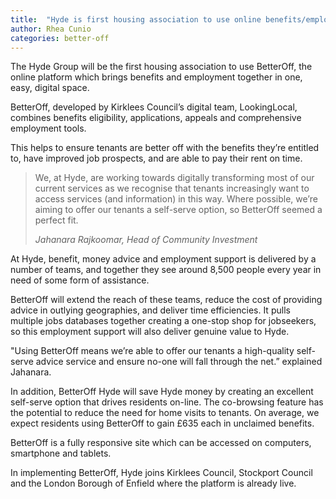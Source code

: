 ```yaml
---
title:  "Hyde is first housing association to use online benefits/employment platform, BetterOff"
author: Rhea Cunio
categories: better-off
---
```

The Hyde Group will be the first housing association to use BetterOff, the online platform which brings benefits and employment together in one, easy, digital space.

BetterOff, developed by Kirklees Council’s digital team, LookingLocal, combines benefits eligibility, applications, appeals and comprehensive employment tools.
 
This helps to ensure tenants are better off with the benefits they’re entitled to, have improved job prospects, and are able to pay their rent on time. 
 
> We, at Hyde, are working towards digitally transforming most of our current services as we recognise that tenants increasingly want to access services (and information) in this way. Where possible, we’re aiming to offer our tenants a self-serve option, so BetterOff seemed a perfect fit.
>
><cite>Jahanara Rajkoomar, Head of Community Investment</cite>
 
At Hyde, benefit, money advice and employment support is delivered by a number of teams, and  together they see around 8,500 people every year in need of some form of assistance.
 
 BetterOff will extend the reach of these teams, reduce the cost of providing advice in outlying  geographies, and deliver time efficiencies. It pulls multiple jobs databases together creating a  one-stop shop for jobseekers, so this employment support will also deliver genuine value to Hyde.
 
"Using BetterOff means we’re able to offer our tenants a high-quality self-serve advice service and ensure no-one will fall through the net.” explained Jahanara.
 
In addition, BetterOff Hyde will save Hyde money by creating an excellent self-serve option that drives residents on-line. The co-browsing feature has the potential to reduce the need for home visits to tenants. On average, we expect residents using BetterOff to gain £635 each in unclaimed benefits.
 
BetterOff is a fully responsive site which can be accessed on computers, smartphone and tablets.

In implementing BetterOff, Hyde joins Kirklees Council, Stockport Council and the London Borough of Enfield where the platform is already live.
